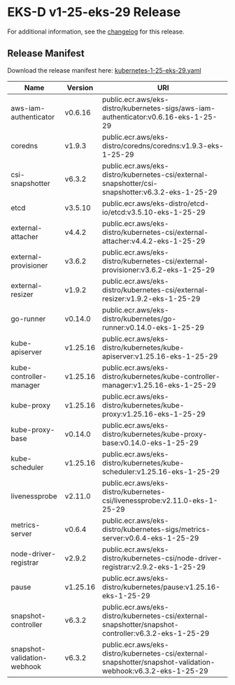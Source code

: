 # EKS-D v1-25-eks-29 Release

For additional information, see the [changelog](CHANGELOG-v1-25-eks-29.md) for this release.

## Release Manifest

Download the release manifest here: [kubernetes-1-25-eks-29.yaml](https://distro.eks.amazonaws.com/kubernetes-1-25/kubernetes-1-25-eks-29.yaml)

| Name | Version | URI |
|------|---------|-----|
| aws-iam-authenticator | v0.6.16 | public.ecr.aws/eks-distro/kubernetes-sigs/aws-iam-authenticator:v0.6.16-eks-1-25-29 |
| coredns | v1.9.3 | public.ecr.aws/eks-distro/coredns/coredns:v1.9.3-eks-1-25-29 |
| csi-snapshotter | v6.3.2 | public.ecr.aws/eks-distro/kubernetes-csi/external-snapshotter/csi-snapshotter:v6.3.2-eks-1-25-29 |
| etcd | v3.5.10 | public.ecr.aws/eks-distro/etcd-io/etcd:v3.5.10-eks-1-25-29 |
| external-attacher | v4.4.2 | public.ecr.aws/eks-distro/kubernetes-csi/external-attacher:v4.4.2-eks-1-25-29 |
| external-provisioner | v3.6.2 | public.ecr.aws/eks-distro/kubernetes-csi/external-provisioner:v3.6.2-eks-1-25-29 |
| external-resizer | v1.9.2 | public.ecr.aws/eks-distro/kubernetes-csi/external-resizer:v1.9.2-eks-1-25-29 |
| go-runner | v0.14.0 | public.ecr.aws/eks-distro/kubernetes/go-runner:v0.14.0-eks-1-25-29 |
| kube-apiserver | v1.25.16 | public.ecr.aws/eks-distro/kubernetes/kube-apiserver:v1.25.16-eks-1-25-29 |
| kube-controller-manager | v1.25.16 | public.ecr.aws/eks-distro/kubernetes/kube-controller-manager:v1.25.16-eks-1-25-29 |
| kube-proxy | v1.25.16 | public.ecr.aws/eks-distro/kubernetes/kube-proxy:v1.25.16-eks-1-25-29 |
| kube-proxy-base | v0.14.0 | public.ecr.aws/eks-distro/kubernetes/kube-proxy-base:v0.14.0-eks-1-25-29 |
| kube-scheduler | v1.25.16 | public.ecr.aws/eks-distro/kubernetes/kube-scheduler:v1.25.16-eks-1-25-29 |
| livenessprobe | v2.11.0 | public.ecr.aws/eks-distro/kubernetes-csi/livenessprobe:v2.11.0-eks-1-25-29 |
| metrics-server | v0.6.4 | public.ecr.aws/eks-distro/kubernetes-sigs/metrics-server:v0.6.4-eks-1-25-29 |
| node-driver-registrar | v2.9.2 | public.ecr.aws/eks-distro/kubernetes-csi/node-driver-registrar:v2.9.2-eks-1-25-29 |
| pause | v1.25.16 | public.ecr.aws/eks-distro/kubernetes/pause:v1.25.16-eks-1-25-29 |
| snapshot-controller | v6.3.2 | public.ecr.aws/eks-distro/kubernetes-csi/external-snapshotter/snapshot-controller:v6.3.2-eks-1-25-29 |
| snapshot-validation-webhook | v6.3.2 | public.ecr.aws/eks-distro/kubernetes-csi/external-snapshotter/snapshot-validation-webhook:v6.3.2-eks-1-25-29 |
